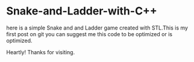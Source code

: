 # Snake-and-Ladder-with-C++

here is a simple Snake and and Ladder game created with STL.This is my first post on git you can suggest me this code to be optimized or is optimized. 

Heartly! Thanks for visiting. 
